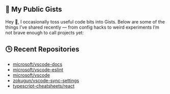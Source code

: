 ## 📂 My Public Gists

Hey 👋, I occasionally toss useful code bits into Gists. Below are some of the things I’ve shared recently — from config hacks to weird experiments I’m not brave enough to call projects yet:

<!-- GIST-LIST:START -->
<!-- GIST-LIST:END -->


## 🕒 Recent Repositories
<!-- RECENT_REPOS_START -->
- [microsoft/vscode-docs](https://github.com/microsoft/vscode-docs)
- [microsoft/vscode-eslint](https://github.com/microsoft/vscode-eslint)
- [microsoft/vscode](https://github.com/microsoft/vscode)
- [zokugun/vscode-sync-settings](https://github.com/zokugun/vscode-sync-settings)
- [typescript-cheatsheets/react](https://github.com/typescript-cheatsheets/react)
<!-- RECENT_REPOS_END -->
